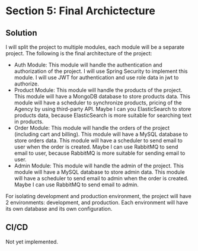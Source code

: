 # Section 5: Final Archictecture

## Solution

I will split the project to multiple modules, each module will be a separate project. The following is the final architecture of the project:

- Auth Module: This module will handle the authentication and authorization of the project. I will use Spring Security to implement this module. I will use JWT for authentication and use role data in jwt to authorize.
- Product Module: This module will handle the products of the project. This module will have a MongoDB database to store products data. This module will have a scheduler to synchronize products, pricing of the Agency by using third-party API. Maybe I can you ElasticSearch to store products data, because ElasticSearch is more suitable for searching text in products.
- Order Module: This module will handle the orders of the project (including cart and billing). This module will have a MySQL database to store orders data. This module will have a scheduler to send email to user when the order is created. Maybe I can use RabbitMQ to send email to user, because RabbitMQ is more suitable for sending email to user.
- Admin Module: This module will handle the admin of the project. This module will have a MySQL database to store admin data. This module will have a scheduler to send email to admin when the order is created. Maybe I can use RabbitMQ to send email to admin.

For isolating development and production environment, the project will have 2 environments: development, and production. Each environment will have its own database and its own configuration.

## CI/CD

Not yet implemented.